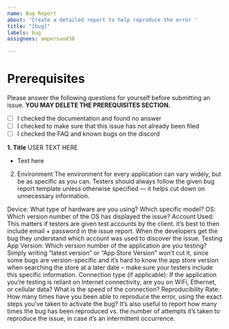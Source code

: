 ```yaml
---
name: Bug Report
about: 'Create a detailed report to help reproduce the error '
title: "[bug]"
labels: bug
assignees: ampersand38

---
```


<!---NOTE: Replace any "ENTER TEXT HERE" with your input  .-->

<!--- Your title should serve as a concise summary of what the bug is.Pro Tip: We recommend you review the title again after completing the report to ensure it is concise and reflects the problem.-->

# Prerequisites

Please answer the following questions for yourself before submitting an issue. **YOU MAY DELETE THE PREREQUISITES SECTION.**

- [ ] I checked the documentation and found no answer
- [ ] I checked to make sure that this issue has not already been filed
- [ ] I checked the FAQ and known bugs on the discord 

**1. Title**
USER TEXT HERE
<!--- Your title should serve as a concise summary of what the bug is.Pro Tip: We recommend you review the title again after completing the report to ensure it is concise and reflects the problem.-->


<!--- This is an HTML comment in Markdown -->
- Text here 


2.	Environment
The environment for every application can vary widely, but be as specific as you can. Testers should always follow the given bug report template unless otherwise specified — it helps cut down on unnecessary information.

Device: What type of hardware are you using? Which specific model?
OS: Which version number of the OS has displayed the issue?
Account Used: This matters if testers are given test accounts by the client. it’s best to then include email + password in the issue report. When the developers get the bug they understand which account was used to discover the issue.
Testing App Version: Which version number of the application are you testing? Simply writing “latest version” or “App Store Version” won’t cut it, since some bugs are version-specific and it’s hard to know the app store version when searching the store at a later date – make sure your testers include this specific information.
Connection type (if applicable): If the application you’re testing is reliant on Internet connectivity, are you on WiFi, Ethernet, or cellular data? What is the speed of the connection?
Reproducibility Rate: How many times have you been able to reproduce the error, using the exact steps you’ve taken to activate the bug? It’s also useful to report how many times the bug has been reproduced vs. the number of attempts it’s taken to reproduce the issue, in case it’s an intermittent occurrence.
